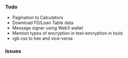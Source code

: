 ### Todo
- Pagination to Calculators
- Download FD/Loan Table data
- Message signer using Web3 wallet
- Mention types of encryption in text-encryption in tools
- rgb css to hex and vice-versa

### Issues

